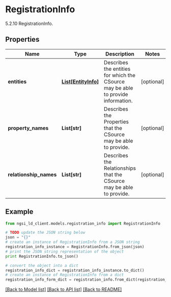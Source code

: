 # RegistrationInfo

5.2.10 RegistrationInfo. 

## Properties

Name | Type | Description | Notes
------------ | ------------- | ------------- | -------------
**entities** | [**List[EntityInfo]**](EntityInfo.md) | Describes the entities for which the CSource may be able to provide information.  | [optional] 
**property_names** | **List[str]** | Describes the Properties that the CSource may be able to provide.  | [optional] 
**relationship_names** | **List[str]** | Describes the Relationships that the CSource may be able to provide.  | [optional] 

## Example

```python
from ngsi_ld_client.models.registration_info import RegistrationInfo

# TODO update the JSON string below
json = "{}"
# create an instance of RegistrationInfo from a JSON string
registration_info_instance = RegistrationInfo.from_json(json)
# print the JSON string representation of the object
print RegistrationInfo.to_json()

# convert the object into a dict
registration_info_dict = registration_info_instance.to_dict()
# create an instance of RegistrationInfo from a dict
registration_info_form_dict = registration_info.from_dict(registration_info_dict)
```
[[Back to Model list]](../README.md#documentation-for-models) [[Back to API list]](../README.md#documentation-for-api-endpoints) [[Back to README]](../README.md)


